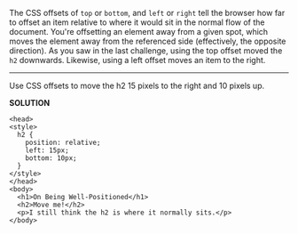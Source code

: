 The CSS offsets of `top` or `bottom`, and `left` or `right` tell the browser how far to offset an item relative to where it would sit in the normal flow of the document. 
You're offsetting an element away from a given spot, which moves the element away from the referenced side (effectively, the opposite direction).
As you saw in the last challenge, using the top offset moved the `h2` downwards. Likewise, using a left offset moves an item to the right.



---
Use CSS offsets to move the h2 15 pixels to the right and 10 pixels up.

**SOLUTION**

```
<head>
<style>
  h2 {
    position: relative;
    left: 15px;
    bottom: 10px;
  }
</style>
</head>
<body>
  <h1>On Being Well-Positioned</h1>
  <h2>Move me!</h2>
  <p>I still think the h2 is where it normally sits.</p>
</body>
```
